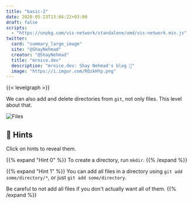 ```yaml
---
title: "basic-2"
date: 2020-05-23T13:04:22+03:00
draft: false
scripts: 
  - "https://unpkg.com/vis-network/standalone/umd/vis-network.min.js"
twitter:
  card: "summary_large_image"
  site: "@ShayNehmad"
  creator: "@ShayNehmad"
  title: "mrnice.dev"
  description: "mrnice.dev: Shay Nehmad's blog 🧔"
  image: "https://i.imgur.com/ROzkHYp.png"
---
```


{{< levelgraph >}}

We can also add and delete directories from `git`, not only files. This level about that.

![Files](https://media.giphy.com/media/AaBhK3dHsk0XS/giphy.gif "Files")

## 🧩 Hints

Click on hints to reveal them.

{{% expand "Hint 0" %}}
To create a directory, run `mkdir`.
{{% /expand %}}

{{% expand "Hint 1" %}}
You can add all files in a directory using `git add some/directory/*`, or just `git add some/directory`.

Be careful to not add all files if you don't actually want all of them.
{{% /expand %}}
